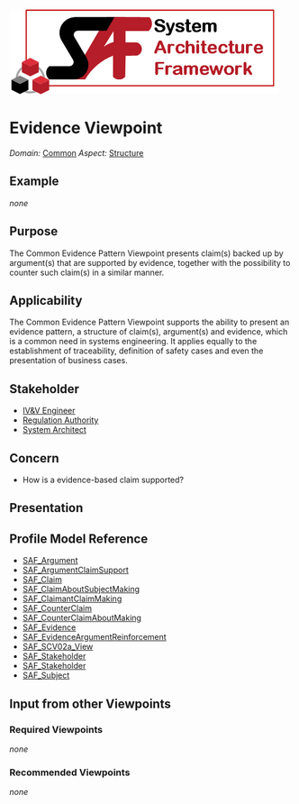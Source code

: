 ![System Architecture Framework](../diagrams/Logo_SAF.png)
# Evidence Viewpoint
*Domain:* [Common](../domains.md#Domain-Common) *Aspect:* [Structure](../aspects.md#Aspect-Structure)
## Example
*none*
## Purpose
The Common Evidence Pattern Viewpoint presents claim(s) backed up by argument(s) that are supported by evidence, together with the possibility to counter such claim(s) in a similar manner.
## Applicability
The Common Evidence Pattern Viewpoint supports the ability to present an evidence pattern, a structure of claim(s), argument(s) and evidence, which is a common need in systems engineering. It applies equally to the establishment of traceability, definition of safety cases and even the presentation of business cases.
## Stakeholder
* [IV&V Engineer](../stakeholders.md#IV&V-Engineer)
* [Regulation Authority](../stakeholders.md#Regulation-Authority)
* [System Architect](../stakeholders.md#System-Architect)
## Concern
* How is a evidence-based claim supported?
## Presentation


## Profile Model Reference
* [SAF_Argument](../stereotypes.md#SAF_Argument)
* [SAF_ArgumentClaimSupport](../stereotypes.md#SAF_ArgumentClaimSupport)
* [SAF_Claim](../stereotypes.md#SAF_Claim)
* [SAF_ClaimAboutSubjectMaking](../stereotypes.md#SAF_ClaimAboutSubjectMaking)
* [SAF_ClaimantClaimMaking](../stereotypes.md#SAF_ClaimantClaimMaking)
* [SAF_CounterClaim](../stereotypes.md#SAF_CounterClaim)
* [SAF_CounterClaimAboutMaking](../stereotypes.md#SAF_CounterClaimAboutMaking)
* [SAF_Evidence](../stereotypes.md#SAF_Evidence)
* [SAF_EvidenceArgumentReinforcement](../stereotypes.md#SAF_EvidenceArgumentReinforcement)
* [SAF_SCV02a_View](../stereotypes.md#SAF_SCV02a_View)
* [SAF_Stakeholder](../stereotypes.md#SAF_Stakeholder)
* [SAF_Stakeholder](../stereotypes.md#SAF_Stakeholder)
* [SAF_Subject](../stereotypes.md#SAF_Subject)
## Input from other Viewpoints
### Required Viewpoints
*none*
### Recommended Viewpoints
*none*
